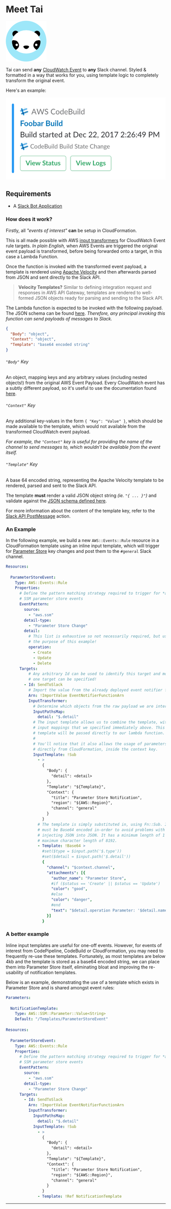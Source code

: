# Meet Tai

![Tai][tai]

Tai can send **any** [CloudWatch Event](http://docs.aws.amazon.com/AmazonCloudWatch/latest/events/EventTypes.html) to **any** Slack channel. Styled & formatted in a way that works for you, using template logic to completely transform the original event.

Here's an example:

![CodeBuild Notification][codebuild-example]

## Requirements

* A [Slack Bot Application](https://my.slack.com/services/new/bot)

### How does it work?

Firstly, all _"events of interest"_ **can** be setup in CloudFormation.

This is all made possible with AWS [input transformers](http://docs.aws.amazon.com/AWSCloudFormation/latest/UserGuide/aws-properties-events-rule-inputtransformer.html) for CloudWatch Event rule targets. _In plain English,_ when AWS Events are triggered the original event payload is transformed, before being forwarded onto a target, in this case a Lambda Function.

Once the function is invoked with the transformed event payload, a template is rendered using [Apache Velocity](http://velocity.apache.org/engine/1.7/user-guide.html#what-is-velocity) and then afterwards parsed from JSON and sent directly to the Slack API.

> **Velocity Templates?**
> Similar to defining integration request and responses in AWS API Gateway, templates are rendered to well-formed JSON objects ready for parsing and sending to the Slack API.

The Lambda function is expected to be invoked with the following payload. The JSON schema can be found [here](/functions/event/validate/schema.js). _Therefore, any principal invoking this function can send payloads of messages to Slack._

```json
{
  "Body": "object",
  "Context": "object",
  "Template": "base64 encoded string"
}
```

###### `"Body"` Key
An object, mapping keys and any arbitrary values (including nested objects!) from the original AWS Event Payload. Every CloudWatch event has a subtly different payload, so it's useful to use the documentation found [here](http://docs.aws.amazon.com/AmazonCloudWatch/latest/events/EventTypes.html).

###### `"Context"` Key
Any additional key-values in the form `{ "Key": "Value" }`, which should be made available to the template, which would not available from the transformed CloudWatch event payload.

_For example, the `"Context"` key is useful for providing the name of the channel to send messages to, which wouldn't be available from the event itself._

###### `"Template"` Key
A base 64 encoded string, representing the Apache Velocity template to be rendered, parsed and sent to the Slack API.

The template **must** render a valid JSON object string _(ie. `"{ ... }"`)_ and validate against the [JSON schema defined here](/functions/message/validate/schema.js).

For more information about the content of the template key, refer to the [Slack API PostMessage](https://api.slack.com/methods/chat.postMessage) action.

### An Example

In the following example, we build a new `AWS::Events::Rule` resource in a CloudFormation template using an inline input template, which will trigger for [Parameter Store](http://docs.aws.amazon.com/systems-manager/latest/userguide/systems-manager-paramstore.html) key changes and post them to the `#general` Slack channel.

```yaml
Resources:

  ParameterStoreEvent:
    Type: AWS::Events::Rule
    Properties:
      # Define the pattern matching strategy required to trigger for *all* AWS
      # SSM parameter store events
      EventPattern:
        source:
          - "aws.ssm"
        detail-type:
          - "Parameter Store Change"
        detail:
          # This list is exhaustive so not necessarily required, but useful for
          # the purpose of this example!
          operation:
            - Create
            - Update
            - Delete
      Targets:
          # Any arbitrary Id can be used to identify this target and more than
          # one target can be specified!
        - Id: SendToSlack
          # Import the value from the already deployed event notifier function.
          Arn: !ImportValue EventNotifierFunctionArn
          InputTransformer:
            # Determine which objects from the raw payload we are interested in.
            InputPathsMap:
              detail: "$.detail"
            # The input template allows us to combine the template, with the
            # input mappings that we specified immediately above. This input
            # template will be passed directly to our lambda function.
            #
            # You'll notice that it also allows the usage of parameters
            # directly from CloudFormation, inside the context key.
            InputTemplate: !Sub
              - >
                {
                  "Body": {
                    "detail": <detail>
                  },
                  "Template": "${Template}",
                  "Context": {
                    "title": "Parameter Store Notification",
                    "region": "${AWS::Region}",
                    "channel": "general"
                  }
                }
              # The template is simply substituted in, using Fn::Sub. It
              # must be Base64 encoded in-order to avoid problems with naively
              # injecting JSON into JSON. It has a minimum length of 1 and a
              # maximum character length of 8192.
              - Template: !Base64 >
                #set($type = $input.path('$.type'))
                #set($detail = $input.path('$.detail'))
                {
                  "channel": "$context.channel",
                  "attachments": [{
                    "author_name": "Parameter Store",
                    #if ($status == 'Create' || $status == 'Update')
                    "color": "good",
                    #else
                    "color": "danger",
                    #end
                    "text": "$detail.operation Parameter: '$detail.name' ($detail.type)"
                  }]
                }
```

### A better example

Inline input templates are useful for one-off events. However, for events of interest from CodePipeline, CodeBuild or CloudFormation, you may need to frequently re-use these templates. Fortunately, as most templates are below 4kb and the template is stored as a base64 encoded string, we can place them into Parameter Store itself, eliminating bloat and improving the re-usability of notification templates.

Below is an example, demonstrating the use of a template which exists in Parameter Store and is shared amongst event rules:

```yaml
Parameters:

  NotificationTemplate:
    Type: AWS::SSM::Parameter::Value<String>
    Default: "/Templates/ParameterStoreEvent"

Resources:

  ParameterStoreEvent:
    Type: AWS::Events::Rule
    Properties:
      # Define the pattern matching strategy required to trigger for *all* AWS
      # SSM parameter store events
      EventPattern:
        source:
          - "aws.ssm"
        detail-type:
          - "Parameter Store Change"
      Targets:
        - Id: SendToSlack
          Arn: !ImportValue EventNotifierFunctionArn
          InputTransformer:
            InputPathsMap:
              detail: "$.detail"
            InputTemplate: !Sub
              - >
                {
                  "Body": {
                    "detail": <detail>
                  },
                  "Template": "${Template}",
                  "Context": {
                    "title": "Parameter Store Notification",
                    "region": "${AWS::Region}",
                    "channel": "general"
                  }
                }
              - Template: !Ref NotificationTemplate
```

---

[tai]: /.github/images/tai.png
[codebuild-example]: /.github/images/codebuild-example.png
